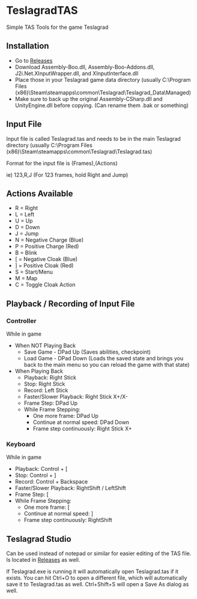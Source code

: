 # TeslagradTAS
Simple TAS Tools for the game Teslagrad

## Installation
- Go to [Releases](https://github.com/ShootMe/TeslagradTAS/releases)
- Download Assembly-Boo.dll, Assembly-Boo-Addons.dll, J2i.Net.XInputWrapper.dll, and XInputInterface.dll
- Place those in your Teslagrad game data directory (usually C:\Program Files (x86)\Steam\steamapps\common\Teslagrad\Teslagrad_Data\Managed\)
- Make sure to back up the original Assembly-CSharp.dll and UnityEngine.dll before copying. (Can rename them .bak or something)

## Input File
Input file is called Teslagrad.tas and needs to be in the main Teslagrad directory (usually C:\Program Files (x86)\Steam\steamapps\common\Teslagrad\Teslagrad.tas)

Format for the input file is (Frames),(Actions)

ie) 123,R,J (For 123 frames, hold Right and Jump)

## Actions Available
- R = Right
- L = Left
- U = Up
- D = Down
- J = Jump
- N = Negative Charge (Blue)
- P = Positive Charge (Red)
- B = Blink
- [ = Negative Cloak (Blue)
- ] = Positive Cloak (Red)
- S = Start/Menu
- M = Map
- C = Toggle Cloak Action

## Playback / Recording of Input File
### Controller
While in game
- When NOT Playing Back
  - Save Game - DPad Up (Saves abilities, checkpoint)
  - Load Game - DPad Down (Loads the saved state and brings you back to the main menu so you can reload the game with that state)
- When Playing Back
  - Playback: Right Stick
  - Stop: Right Stick
  - Record: Left Stick
  - Faster/Slower Playback: Right Stick X+/X-
  - Frame Step: DPad Up
  - While Frame Stepping:
    - One more frame: DPad Up
    - Continue at normal speed: DPad Down
    - Frame step continuously: Right Stick X+

### Keyboard
While in game
- Playback: Control + [
- Stop: Control + ]
- Record: Control + Backspace
- Faster/Slower Playback: RightShift / LeftShift
- Frame Step: [
- While Frame Stepping:
  - One more frame: [
  - Continue at normal speed: ]
  - Frame step continuously: RightShift
  
## Teslagrad Studio
Can be used instead of notepad or similar for easier editing of the TAS file. Is located in [Releases](https://github.com/ShootMe/TeslagradTAS/releases) as well.

If Teslagrad.exe is running it will automatically open Teslagrad.tas if it exists. You can hit Ctrl+O to open a different file, which will automatically save it to Teslagrad.tas as well. Ctrl+Shift+S will open a Save As dialog as well.
